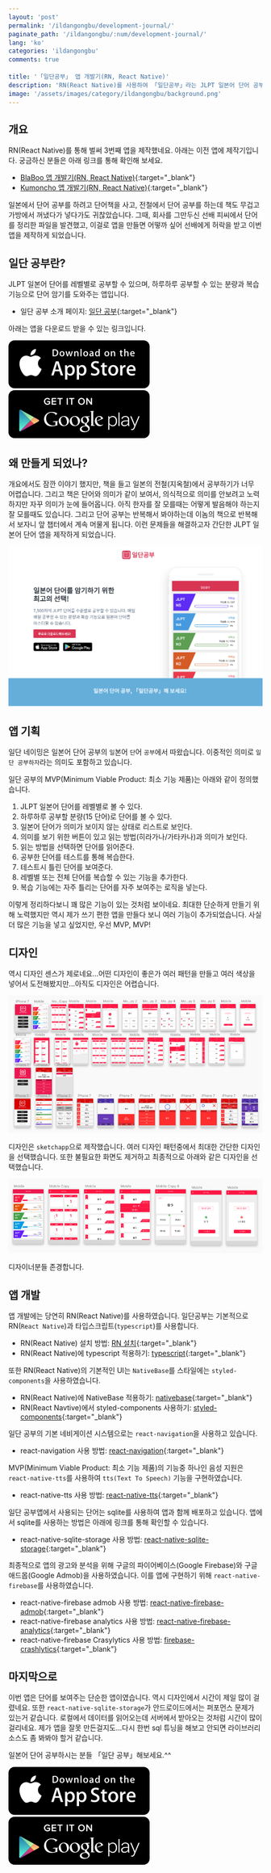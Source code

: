 ```yaml
---
layout: 'post'
permalink: '/ildangongbu/development-journal/'
paginate_path: '/ildangongbu/:num/development-journal/'
lang: 'ko'
categories: 'ildangongbu'
comments: true

title: '「일단공부」 앱 개발기(RN, React Native)'
description: 'RN(React Native)를 사용하여 「일단공부」라는 JLPT 일본어 단어 공부 앱을 제작해 보았습니다. 이 앱을 제작하면서 격은 내용을 정리해보려고 합니다.'
image: '/assets/images/category/ildangongbu/background.png'
---
```


## 개요
RN(React Native)를 통해 벌써 3번째 앱을 제작했네요. 아래는 이전 앱에 제작기입니다. 궁금하신 분들은 아래 링크를 통해 확인해 보세요.

- [BlaBoo 앱 개발기(RN, React Native)]({{site.url}}/blaboo/development-journal/){:target="_blank"}
- [Kumoncho 앱 개발기(RN, React Native)]({{site.url}}/kumoncho/development-journal/){:target="_blank"}

일본에서 단어 공부를 하려고 단어책을 사고, 전철에서 단어 공부를 하는데 책도 무겁고 가방에서 꺼냈다가 넣다가도 귀찮았습니다. 그때, 회사를 그만두신 선배 피씨에서 단어를 정리한 파일을 발견했고, 이걸로 앱을 만들면 어떻까 싶어 선배에게 허락을 받고 이번 앱을 제작하게 되었습니다.


## 일단 공부란?
JLPT 일본어 단어를 레벨별로 공부할 수 있으며, 하루하루 공부할 수 있는 분량과 복습 기능으로 단어 암기를 도와주는 앱입니다.

- 일단 공부 소개 페이지: [일단 공부]( https://dev-yakuza.github.io/app/ildangongbu/){:target="_blank"}

아래는 앱을 다운로드 받을 수 있는 링크입니다.

<div class="download_link_container">
    <a class="download_link_ios" href="https://itunes.apple.com/app/id1456091125" target="_blank">
        <img src="/assets/images/apple_download.png" alt="JLPT 일본어 단어 앱, 일단 공부 ios 다운로드"/>
    </a>
    <a class="download_link_android" href="https://play.google.com/store/apps/details?id=io.github.dev.yakuza.ildangongbu" target="_blank">
        <img src="/assets/images/google play_download.png" alt="JLPT 일본어 단어 앱, 일단 공부 안드로이드 다운로드"/>
    </a>
</div>


## 왜 만들게 되었나?
개요에서도 잠깐 이야기 했지만, 책을 들고 일본의 전철(지옥철)에서 공부하기가 너무 어렵습니다. 그리고 책은 단어와 의미가 같이 보여서, 의식적으로 의미를 안보려고 노력하지만 자꾸 의미가 눈에 들어옵니다. 아직 한자를 잘 모를때는 어떻게 발음해야 하는지 잘 모를때도 있습니다. 그리고 단어 공부는 반복해서 봐야하는데 이놈의 책으로 반복해서 보자니 앞 챕터에서 계속 머물게 됩니다. 이런 문제들을 해결하고자 간단한 JLPT 일본어 단어 앱을 제작하게 되었습니다.

![JLPT 일본어 단어 앱, 일단 공부](/assets/images/category/ildangongbu/background.png)


## 앱 기획
일단 네이밍은 일본어 단어 공부의 `일`본어 `단`어 `공부`에서 따왔습니다. 이중적인 의미로 `일단 공부하자`라는 의미도 포함하고 있습니다.

일단 공부의 MVP(Minimum Viable Product: 최소 기능 제품)는 아래와 같이 정의했습니다.

1. JLPT 일본어 단어를 레벨별로 볼 수 있다.
1. 하루하루 공부할 분량(15 단어)로 단어를 볼 수 있다.
1. 일본어 단어가 의미가 보이지 않는 상태로 리스트로 보인다.
1. 의미를 보기 위한 버튼이 있고 읽는 방법(히라가나/가타카나)과 의미가 보인다.
1. 읽는 방법을 선택하면 단어를 읽어준다.
1. 공부한 단어를 테스트를 통해 복습한다.
1. 테스트시 틀린 단어를 보여준다.
1. 레벨별 또는 전체 단어를 복습할 수 있는 기능을 추가한다.
1. 복습 기능에는 자주 틀리는 단어를 자주 보여주는 로직을 넣는다.

이렇게 정리하다보니 꽤 많은 기능이 있는 것처럼 보이네요. 최대한 단순하게 만들기 위해 노력했지만 역시 제가 쓰기 편한 앱을 만들다 보니 여러 기능이 추가되었습니다. 사실 더 많은 기능을 넣고 싶었지만, 우선 MVP, MVP!


## 디자인
역시 디자인 센스가 제로네요...어떤 디자인이 좋은가 여러 패턴을 만들고 여러 색상을 넣어서 도전해봤지만...아직도 디자인은 어렵습니다.

![JLPT 일본어 단어 앱 일단 공부 디자인](/assets/images/category/ildangongbu/development-journal/ildangongbu-design.png)

디자인은 `sketchapp`으로 제작했습니다. 여러 디자인 패턴중에서 최대한 간단한 디자인을 선택했습니다. 또한 불필요한 화면도 제거하고 최종적으로 아래와 같은 디자인을 선택했습니다.

![JLPT 일본어 단어 앱 일단 공부 디자인](/assets/images/category/ildangongbu/development-journal/ildangongbu-final-design.png)

디자이너분들 존경합니다.


## 앱 개발
앱 개발에는 당연히 RN(React Native)를 사용하였습니다. 일단공부는 기본적으로 RN(```React Native```)과 타입스크립트(```typescript```)를 사용합니다.

- RN(React Native) 설치 방법: [RN 설치]({{site.url}}/react-native/installation/){:target="_blank"}
- RN(React Native)에 typescript 적용하기: [typescript]({{site.url}}/react-native/typescript/){:target="_blank"}

또한 RN(React Native)의 기본적인 UI는 ```NativeBase```를 스타일에는 ```styled-components```을 사용하였습니다.

- RN(React Native)에 NativeBase 적용하기: [nativebase]({{site.url}}/react-native/nativebase/){:target="_blank"}
- RN(React Navtive)에서 styled-components 사용하기: [styled-components]({{site.url}}/react-native/styled-components/){:target="_blank"}

일단 공부의 기본 네비게이션 시스템으로는 ```react-navigation```을 사용하고 있습니다.

- react-navigation 사용 방법: [react-navigation]({{site.url}}/react-native/react-navigation/){:target="_blank"}

MVP(Minimum Viable Product: 최소 기능 제품)의 기능중 하나인 음성 지원은 ```react-native-tts```를 사용하여 ```tts(Text To Speech)``` 기능을 구현하였습니다.

- react-native-tts 사용 방법: [react-native-tts]({{site.url}}/react-native/react-native-tts/){:target="_blank"}

일단 공부앱에서 사용되는 단어는 sqlite를 사용하여 앱과 함께 배포하고 있습니다. 앱에서 sqlite를 사용하는 방법은 아래에 링크를 통해 확인할 수 있습니다.

- react-native-sqlite-storage 사용 방법: [react-native-sqlite-storage]({{site.url}}/react-native/react-native-sqlite-storage/){:target="_blank"}

최종적으로 앱의 광고와 분석을 위해 구글의 파이어베이스(Google Firebase)와 구글 애드몹(Google Admob)을 사용하였습니다. 이를 앱에 구현하기 위해 ```react-native-firebase```를 사용하였습니다.

- react-native-firebase admob 사용 방법: [react-native-firebase-admob]({{site.url}}/react-native/react-native-firebase-admob/){:target="_blank"}
- react-native-firebase analytics 사용 방법: [react-native-firebase-analytics]({{site.url}}/react-native/react-native-firebase-analytics/){:target="_blank"}
- react-native-firebase Crasylytics 사용 방법: [firebase-crashlytics]({{site.url}}/react-native/firebase-crashlytics/){:target="_blank"}


## 마지막으로
이번 앱은 단어를 보여주는 단순한 앱이였습니다. 역시 디자인에서 시간이 제일 많이 걸렸네요. 또한 `react-native-sqlite-storage`가 안드로이드에서는 퍼포먼스 문제가 있는거 같습니다. 로컬에서 데이터를 읽어오는데 서버에서 받아오는 것처럼 시간이 많이 걸리네요. 제가 앱을 잘못 만든걸지도...다시 한번 sql 튜닝을 해보고 안되면 라이브러리 소스도 좀 봐봐야 할거 같습니다.

일본어 단어 공부하시는 분들 「일단 공부」해보세요.^^

<div class="download_link_container">
    <a class="download_link_ios" href="https://itunes.apple.com/app/id1456091125" target="_blank">
        <img src="/assets/images/apple_download.png" alt="JLPT 일본어 단어 앱, 일단 공부 ios 다운로드"/>
    </a>
    <a class="download_link_android" href="https://play.google.com/store/apps/details?id=io.github.dev.yakuza.ildangongbu" target="_blank">
        <img src="/assets/images/google play_download.png" alt="JLPT 일본어 단어 앱, 일단 공부 안드로이드 다운로드"/>
    </a>
</div>